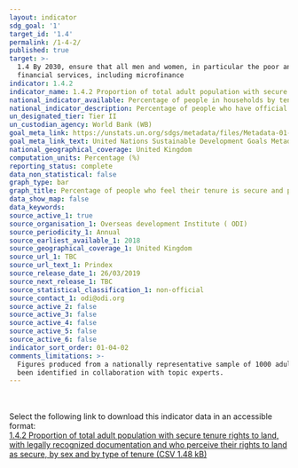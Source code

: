 ```yaml
---
layout: indicator
sdg_goal: '1'
target_id: '1.4'
permalink: /1-4-2/
published: true
target: >-
  1.4 By 2030, ensure that all men and women, in particular the poor and the vulnerable, have equal rights to economic resources, as well as access to basic services, ownership and control over land and other forms of property, inheritance, natural resources, appropriate new technology and
  financial services, including microfinance
indicator: 1.4.2
indicator_name: 1.4.2 Proportion of total adult population with secure tenure rights to land, with legally recognized documentation and who perceive their rights to land as secure, by sex and by type of tenure
national_indicator_available: Percentage of people in households by tenure type and economic activity
national_indicator_description: Percentage of people who have official documentation and percentage of people who feel secure
un_designated_tier: Tier II
un_custodian_agency: World Bank (WB)
goal_meta_link: https://unstats.un.org/sdgs/metadata/files/Metadata-01-04-02.pdf
goal_meta_link_text: United Nations Sustainable Development Goals Metadata (PDF 4.0 MB)
national_geographical_coverage: United Kingdom
computation_units: Percentage (%)
reporting_status: complete
data_non_statistical: false
graph_type: bar
graph_title: Percentage of people who feel their tenure is secure and percentage of people who have legal documentation
data_show_map: false
data_keywords:  
source_active_1: true
source_organisation_1: Overseas development Institute ( ODI) 
source_periodicity_1: Annual 
source_earliest_available_1: 2018
source_geographical_coverage_1: United Kingdom 
source_url_1: TBC
source_url_text_1: Prindex 
source_release_date_1: 26/03/2019
source_next_release_1: TBC
source_statistical_classification_1: non-official
source_contact_1: odi@odi.org
source_active_2: false
source_active_3: false
source_active_4: false
source_active_5: false
source_active_6: false
indicator_sort_order: 01-04-02
comments_limitations: >-
  Figures produced from a nationally representative sample of 1000 adults 18 years or older. This indicator is being used as an approximation of the UN SDG Indicator. Where possible, we will work to identify or develop UK data to meet the global indicator specification. This indicator has
  been identified in collaboration with topic experts.
---
```

<br><br> Select the following link to download this indicator data in an accessible format:<br>[1.4.2 Proportion of total adult population with secure tenure rights to land, with legally recognized documentation and who perceive their rights to land as secure, by sex and by type of tenure (CSV 1.48 kB)](https://sustainabledevelopment-uk.github.io/sdg-data/data/1-4-2.csv)